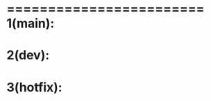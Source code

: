 ========================
1(main):
========================
2(dev):
========================
3(hotfix):
========================